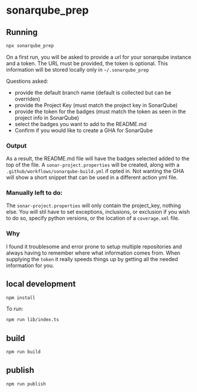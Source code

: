 # sonarqube_prep

## Running 

```bash
npx sonarqube_prep
```
On a first run, you will be asked to provide a url for your sonarqube instance and a token.
The URL must be provided, the token is optional.
This information will be stored locally only in `~/.sonarqube_prep`

Questions asked:  
- provide the default branch name (default is collected but can be overriden)
- provide the Project Key (must match the project key in SonarQube)
- provide the token for the badges (must match the token as seen in the project info in SonarQube)
- select the badges you want to add to the README.md 
- Confirm if you would like to create a GHA for SonarQube

### Output

As a result, the README.md file will have the badges selected added to the top of the file.
A `sonar-project.properties` will be created, along with a `.github/workflows/sonarqube-build.yml` if opted in. 
Not wanting the GHA will show a short snippet that can be used in a different action yml file.

### Manually left to do:

The `sonar-project.properties` will only contain the project_key, nothing else.
You will stil have to set exceptions, inclusions, or exclusion if you wish to do so, specify python versions, or the location of a `coverage.xml` file.

### Why

I found it troublesome and error prone to setup multiple repositories and always having to remember where what information comes from.
When supplying the `token` it really speeds things up by getting all the needed information for you.


## local development

```bash
npm install
```

To run:

```bash
npm run lib/index.ts
```

## build

```bash
npm run build
```

## publish 

```bash 
npm run publish
```

